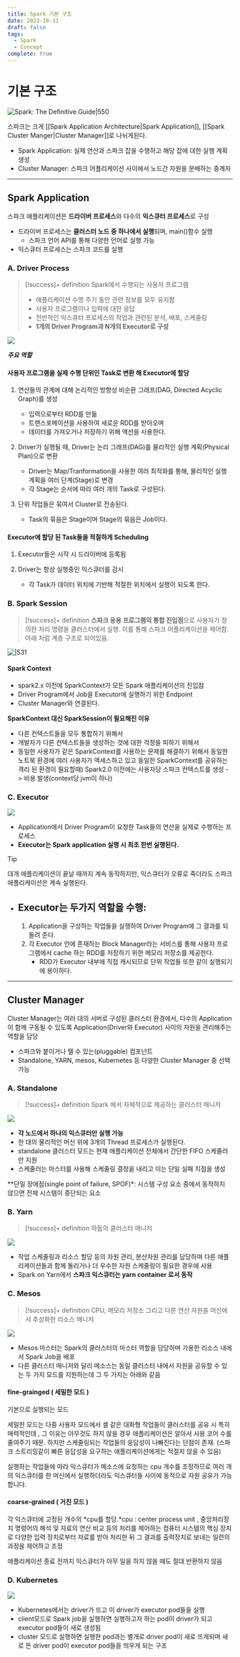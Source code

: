 ```yaml
---
title: Spark 기본 구조
date: 2023-10-31
draft: false
tags:
  - Spark
  - Concept
complete: true
---
```

# 기본 구조 

![Spark: The Definitive Guide|550](https://i.imgur.com/7E4ZAOU.png)

스파크는 크게 [[Spark Application Architecture|Spark Application]], [[Spark Cluster Manger|Cluster Manager]]로 나뉘게된다. 

- Spark Application: 실제 연산과 스파크 잡을 수행하고 해당 잡에 대한 실행 계획 생성
- Cluster Manager: 스파크 어플리케이션 사이에서 노드간 자원을 분배하는 중계자

---

## Spark Application 

스파크 애플리케이션은 **드라이버 프로세스**와 다수의 **익스큐터 프로세스**로 구성

- 드라이버 프로세스는 **클러스터 노드 중 하나에서 실행**되며, main()함수 실행
  - 스파크 언어 API를 통해 다양한 언어로 실행 가능
- 익스큐터 프로세스는 스파크 코드를 실행



### A. Driver Process

> [!success]+ definition
> Spark에서 수행되는 사용자 프로그램
> - 애플리케이션 수명 주기 동안 관련 정보를 모두 유지함
> - 사용자 프로그램이나 입력에 대한 응답
> - 전반적인 익스큐터 프로세스의 작업과 관련된 분석, 배포, 스케줄링
> - **1개의 Driver Program과 N개의 Executor로 구성**

![](https://i.imgur.com/I2uK3Or.png)


***주요 역할***

#### **사용자 프로그램을 실제 수행 단위인 Task로 변환 해 Executor에 할당**
1. 연산들의 관계에 대해 논리적인 방향성 비순환 그래프(DAG, Directed Acyclic Graph)를 생성
	- 입력으로부터 RDD를 만듦
	- 트랜스포메이션을 사용하여 새로운 RDD를 받아오며
	- 데이터를 가져오거나 저장하기 위해 액션을 사용한다.

2. Driver가 실행될 때, Driver는 논리 그래프(DAG)를 물리적인 실행 계획(Physical Plan)으로 변환
	- Driver는 Map/Tranformation을 사용한 여러 최적화를 통해, 물리적인 실행 계획을 여러 단계(Stage)로 변경
	- 각 Stage는 순서에 따라 여러 개의 Task로 구성된다.

3. 단위 작업들은 묶여서 Cluster로 전송된다.
	- Task의 묶음은 Stage이며 Stage의 묶음은 Job이다.



#### **Executor에 할당 된 Task들을 적절하게 Scheduling**

1. Executor들은 시작 시 드라이버에 등록됨

2. Driver는 항상 실행중인 익스큐터를 감시
	- 각 Task가 데이터 위치에 기반해 적절한 위치에서 실행이 되도록 한다.

 

### B. Spark Session 

> [!success]+ definition
> **스파크 응용 프로그램의 통합 진입점**으로 사용자가 정의한 처리 명령을 클러스터에서 실행. 이를 통해 스파크 어플리케이션을 제어함. 아래 처럼 계층 구조로 되어있음.

![|531](https://i.imgur.com/M2UZqf9.png)

#### **Spark Context**

- spark2.x 이전에 SparkContext가 모든 Spark 애플리케이션의 진입점
- Driver Program에서 Job을 Executor에 실행하기 위한 Endpoint
- Cluster Manager와 연결된다.

**SparkContext 대신 SparkSession이 필요해진 이유**

- 다른 컨텍스트들을 모두 통합하기 위해서
- 개발자가 다른 컨텍스트들을 생성하는 것에 대한 걱정을 피하기 위해서
- 동일한 사용자가 같은 SparkContext를 사용하는 문제를 해결하기 위해서
  동일한 노트북 환경에 여러 사용자가 액세스하고 있고 동일한 SparkContext를 공유하는 격리 된 환경이 필요할때)
  Spark2.0 이전에는 사용자당 스파크 컨텍스트를 생성 -> 비용 발생(context당 jvm이 하나)

 

### C. **Executor**
![](https://i.imgur.com/qysRoZn.png)

- Application에서 Driver Program이 요청한 Task들의 연산을 실제로 수행하는 프로세스
- **Executor는 Spark application 실행 시 최초 한번 실행된다.**

> [!tip]
>   대개 애플리케이션이 끝날 때까지 계속 동작하지만, 익스큐터가 오류로 죽더라도 스파크 애플리케이션은 계속 실행된다.

- ## Executor는 두가지 역할을 수행:
  1. Application을 구성하는 작업들을 실행하여 Driver Program에 그 결과를 되돌려 준다.
  2. 각 Executor 안에 존재하는 Block Manager라는 서비스를 통해 사용자 프로그램에서 cache 하는 RDD를 저장하기 위한 메모리 저장소를 제공한다.
     - RDD가 Executor 내부에 직접 캐시되므로 단위 작업들 또한 같이 실행되기에 용이하다.


---

## Cluster Manager 

Cluster Manager는 여러 대의 서버로 구성된 클러스터 환경에서, 다수의 Application이 함께 구동될 수 있도록 Application(Driver와 Executor) 사이의 자원을 관리해주는 역할을 담당

- 스파크와 붙이거나 뗄 수 있는(pluggable) 컴포넌트
- Standalone, YARN, mesos, Kubernetes 등 다양한 Cluster Manager 중 선택가능

### A. Standalone

> [!success]+ definition
> Spark 에서 자체적으로 제공하는 클러스터 매니저

![](https://i.imgur.com/4JvcyAQ.png)

- **각 노드에서 하나의 익스큐터만 실행 가능**
- 한 대의 물리적인 머신 위에 3개의 Thread 프로세스가 실행된다.
- standalone 클러스터 모드는 현재 애플리케이션 전체에서 간단한 FIFO 스케줄러만 지원
- 스케줄러는 마스터를 사용해 스케줄링 결정을 내리고 이는 단일 실패 지점을 생성

**단일 장애점(single point of failure, SPOF)*: 시스템 구성 요소 중에서 동작하지 않으면 전체 시스템이 중단되는 요소

### B. Yarn

> [!success]+ definition
> 하둡의 클러스터 매니저

![](https://i.imgur.com/a5RE9p5.png)

- 작업 스케줄링과 리소스 할당 등의 자원 관리, 분산자원 관리를 담당하며 다른 애플리케이션들과 함께 돌리거나 더 우수한 자원 스케줄링이 필요한 경우에 사용
- Spark on Yarn에서 **스파크 익스큐터는 yarn container 로서 동작**

### C. Mesos

> [!success]+ definition
> CPU, 메모리 저장소 그리고 다른 연산 자원을 머신에서 추상화한 리소스 매니저

![](https://i.imgur.com/7mPJfpI.png)

- Mesos 마스터는 Spark의 클러스터의 마스터 역할을 담당하며 가용한 리소스 내에서 Spark Job을 배포
- 다른 클러스터 매니저와 달리 메소스는 동일 클러스터 내에서 자원을 공유할 수 있는 두 가지 모드를 지원하는데 그 두 가지는 아래와 같음

#### **fine-grainged ( 세밀한 모드 )**

기본으로 실행되는 모드

세밀한 모드는 다중 사용자 모드에서 셸 같은 대화형 작업들이 클러스터를 공유 시 특히 매력적인데 , 그 이유는 아무것도 하지 않을 경우 애플리케이션은 알아서 사용 코어 수를 줄여주기 때문. 하지만 스케줄링되는 작업들의 응답성이 나빠진다는 단점이 존재. (스파크 스트리밍같이 빠른 응답성을 요구하는 애플리케이션에게는 적절치 않을 수 있음)

실행하는 작업들에 따라 익스큐터가 메소스에 요청하는 cpu 개수를 조정하므로 여러 개의 익스큐터를 한 머신에서 실행하더라도 익스큐터들 사이에 동적으로 자원 공유가 가능합니다.

#### **coarse-grained ( 거친 모드 )**

각 익스큐터에 고정된 개수의 *cpu를 할당.*cpu : center process unit , 중앙처리장치 명령어의 해석 및 자료의 연산 비교 등의 처리를 제어하는 컴퓨터 시스템의 핵심 장치로 다양한 입력 장치로부터 자료를 받아 처리한 뒤 그 결과를 출력장치로 보내는 일련의 과정을 제어하고 조정

애플리케이션 종료 전까지 익스큐터가 아무 일을 하지 않을 때도 절대 반환하지 않음


### D. Kubernetes
![](https://i.imgur.com/oi04Zzs.png)

- Kubernetes에서는 driver가 뜨고 이 driver가 executor pod들을 실행
- client모드로 Spark job을 실행하면 실행하고자 하는 pod이 driver가 되고 executor pod들이 새로 생성됨
- cluster 모드로 실행하면 실행한 pod과는 별개로 driver pod이 새로 뜨게되며 새로 뜬 driver pod이 executor pod들을 띄우게 되는 구조